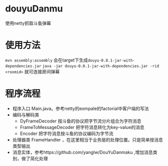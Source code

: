 # douyuDanmu
使用netty抓取斗鱼弹幕

# 使用方法
`mvn assembly:assembly`
会在target下生成`douyu-0.0.1-jar-with-dependencies.jar`
`java -jar douyu-0.0.1-jar-with-dependencies.jar -rid <roomid>`
就可连接房间弹幕

# 程序流程
* 程序入口 Main.java。参考netty的exmpale的factorial中客户端的写法
* 编码与解码类
	* DyFrameDecoder 按斗鱼的协议把字节流分片组合为字符消息
	* FrameToMessageDecoder 把字符消息转化为key-value的消息
	* Encoder 把字符消息按斗鱼的协议编码为字节流
* 处理器类 FrameHandler ，在这里相当于业务层的处理位置。只是简单按消息类型输出
* 消息实体，参考https://github.com/yanglw/DouYuDanmaku ,增加消息类别，做了简化处理


